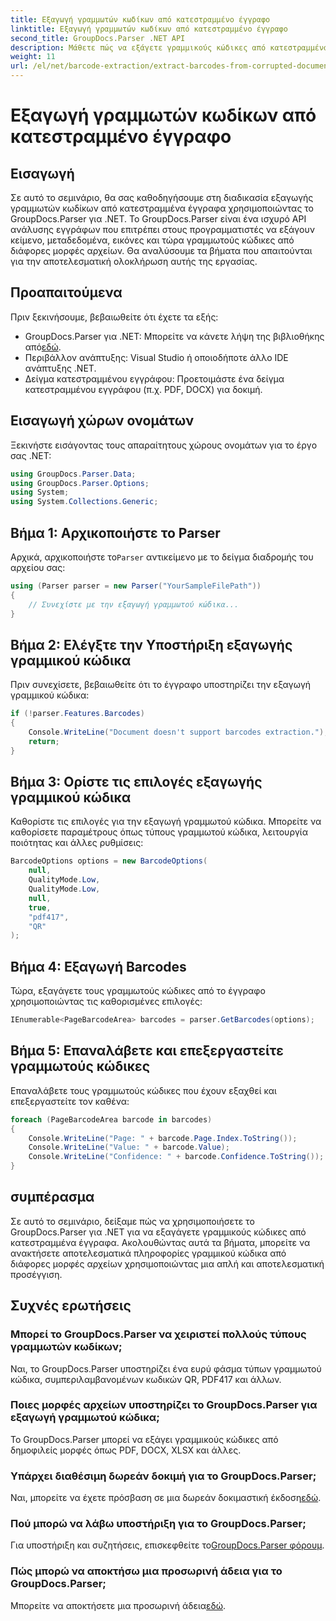 ```yaml
---
title: Εξαγωγή γραμμωτών κωδίκων από κατεστραμμένο έγγραφο
linktitle: Εξαγωγή γραμμωτών κωδίκων από κατεστραμμένο έγγραφο
second_title: GroupDocs.Parser .NET API
description: Μάθετε πώς να εξάγετε γραμμικούς κώδικες από κατεστραμμένα έγγραφα χρησιμοποιώντας το GroupDocs.Parser για .NET. Ολοκληρωμένο σεμινάριο με οδηγίες βήμα προς βήμα.
weight: 11
url: /el/net/barcode-extraction/extract-barcodes-from-corrupted-document/
---
```


# Εξαγωγή γραμμωτών κωδίκων από κατεστραμμένο έγγραφο

## Εισαγωγή
Σε αυτό το σεμινάριο, θα σας καθοδηγήσουμε στη διαδικασία εξαγωγής γραμμωτών κωδίκων από κατεστραμμένα έγγραφα χρησιμοποιώντας το GroupDocs.Parser για .NET. Το GroupDocs.Parser είναι ένα ισχυρό API ανάλυσης εγγράφων που επιτρέπει στους προγραμματιστές να εξάγουν κείμενο, μεταδεδομένα, εικόνες και τώρα γραμμωτούς κώδικες από διάφορες μορφές αρχείων. Θα αναλύσουμε τα βήματα που απαιτούνται για την αποτελεσματική ολοκλήρωση αυτής της εργασίας.
## Προαπαιτούμενα
Πριν ξεκινήσουμε, βεβαιωθείτε ότι έχετε τα εξής:
-  GroupDocs.Parser για .NET: Μπορείτε να κάνετε λήψη της βιβλιοθήκης από[εδώ](https://releases.groupdocs.com/parser/net/).
- Περιβάλλον ανάπτυξης: Visual Studio ή οποιοδήποτε άλλο IDE ανάπτυξης .NET.
- Δείγμα κατεστραμμένου εγγράφου: Προετοιμάστε ένα δείγμα κατεστραμμένου εγγράφου (π.χ. PDF, DOCX) για δοκιμή.

## Εισαγωγή χώρων ονομάτων
Ξεκινήστε εισάγοντας τους απαραίτητους χώρους ονομάτων για το έργο σας .NET:
```csharp
using GroupDocs.Parser.Data;
using GroupDocs.Parser.Options;
using System;
using System.Collections.Generic;
```
## Βήμα 1: Αρχικοποιήστε το Parser
 Αρχικά, αρχικοποιήστε το`Parser` αντικείμενο με το δείγμα διαδρομής του αρχείου σας:
```csharp
using (Parser parser = new Parser("YourSampleFilePath"))
{
    // Συνεχίστε με την εξαγωγή γραμμωτού κώδικα...
}
```
## Βήμα 2: Ελέγξτε την Υποστήριξη εξαγωγής γραμμικού κώδικα
Πριν συνεχίσετε, βεβαιωθείτε ότι το έγγραφο υποστηρίζει την εξαγωγή γραμμικού κώδικα:
```csharp
if (!parser.Features.Barcodes)
{
    Console.WriteLine("Document doesn't support barcodes extraction.");
    return;
}
```
## Βήμα 3: Ορίστε τις επιλογές εξαγωγής γραμμικού κώδικα
Καθορίστε τις επιλογές για την εξαγωγή γραμμωτού κώδικα. Μπορείτε να καθορίσετε παραμέτρους όπως τύπους γραμμωτού κώδικα, λειτουργία ποιότητας και άλλες ρυθμίσεις:
```csharp
BarcodeOptions options = new BarcodeOptions(
    null,
    QualityMode.Low,
    QualityMode.Low,
    null,
    true,
    "pdf417",
    "QR"
);
```
## Βήμα 4: Εξαγωγή Barcodes
Τώρα, εξαγάγετε τους γραμμωτούς κώδικες από το έγγραφο χρησιμοποιώντας τις καθορισμένες επιλογές:
```csharp
IEnumerable<PageBarcodeArea> barcodes = parser.GetBarcodes(options);
```
## Βήμα 5: Επαναλάβετε και επεξεργαστείτε γραμμωτούς κώδικες
Επαναλάβετε τους γραμμωτούς κώδικες που έχουν εξαχθεί και επεξεργαστείτε τον καθένα:
```csharp
foreach (PageBarcodeArea barcode in barcodes)
{
    Console.WriteLine("Page: " + barcode.Page.Index.ToString());
    Console.WriteLine("Value: " + barcode.Value);
    Console.WriteLine("Confidence: " + barcode.Confidence.ToString());
}
```

## συμπέρασμα
Σε αυτό το σεμινάριο, δείξαμε πώς να χρησιμοποιήσετε το GroupDocs.Parser για .NET για να εξαγάγετε γραμμικούς κώδικες από κατεστραμμένα έγγραφα. Ακολουθώντας αυτά τα βήματα, μπορείτε να ανακτήσετε αποτελεσματικά πληροφορίες γραμμικού κώδικα από διάφορες μορφές αρχείων χρησιμοποιώντας μια απλή και αποτελεσματική προσέγγιση.

## Συχνές ερωτήσεις
### Μπορεί το GroupDocs.Parser να χειριστεί πολλούς τύπους γραμμωτών κωδίκων;
Ναι, το GroupDocs.Parser υποστηρίζει ένα ευρύ φάσμα τύπων γραμμωτού κώδικα, συμπεριλαμβανομένων κωδικών QR, PDF417 και άλλων.
### Ποιες μορφές αρχείων υποστηρίζει το GroupDocs.Parser για εξαγωγή γραμμωτού κώδικα;
Το GroupDocs.Parser μπορεί να εξάγει γραμμικούς κώδικες από δημοφιλείς μορφές όπως PDF, DOCX, XLSX και άλλες.
### Υπάρχει διαθέσιμη δωρεάν δοκιμή για το GroupDocs.Parser;
 Ναι, μπορείτε να έχετε πρόσβαση σε μια δωρεάν δοκιμαστική έκδοση[εδώ](https://releases.groupdocs.com/).
### Πού μπορώ να λάβω υποστήριξη για το GroupDocs.Parser;
 Για υποστήριξη και συζητήσεις, επισκεφθείτε το[GroupDocs.Parser φόρουμ](https://forum.groupdocs.com/c/parser/17).
### Πώς μπορώ να αποκτήσω μια προσωρινή άδεια για το GroupDocs.Parser;
 Μπορείτε να αποκτήσετε μια προσωρινή άδεια[εδώ](https://purchase.groupdocs.com/temporary-license/).